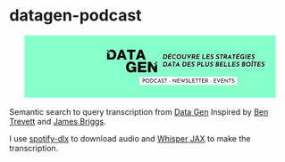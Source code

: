 # datagen-podcast
<p align="center">
  <img src="data_gen.png">
</p>

Semantic search to query transcription from [Data Gen](https://open.spotify.com/show/27XP61URSuKu9oeWR793D6)
Inspired by [Ben Trevett](https://github.com/bentrevett/lexisearch) and [James Briggs](https://www.youtube.com/watch?v=vpU_6x3jowg).

I use [spotify-dlx](https://pypi.org/project/spotify-dlx/) to download audio and [Whisper JAX](https://github.com/sanchit-gandhi/whisper-jax) to make the transcription.